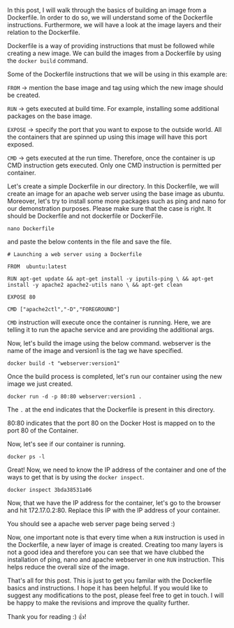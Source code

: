 In this post, I will walk through the basics of building an image from a Dockerfile. In order to do so, we will understand some of the Dockerfile instructions. Furthermore, we will have a look at the image layers and their relation to the Dockerfile. 

Dockerfile is a way of providing instructions that must be followed while creating a new image. We can build the images from a Dockerfile by using the `docker build` command. 

Some of the Dockerfile instructions that we will be using in this example are:

`FROM` -> mention the base image and tag using which the new image should be created.

`RUN` -> gets executed at build time. For example, installing some additional packages on the base image.

`EXPOSE` -> specify the port that you want to expose to the outside world. All the containers that are spinned up using this image will have this port exposed.

`CMD` -> gets executed at the run time. Therefore, once the container is up CMD instruction gets executed. Only one CMD instruction is permitted per container.

Let's create a simple Dockerfile in our directory. In this Dockerfile, we will create an image for an apache web server using the base image as ubuntu. Moreover, let's try to install some more packages such as ping and nano for our demonstration purposes. Please make sure that the case is right. It should be Dockerfile and not dockerfile or DockerFile.

`nano Dockerfile` 

and paste the below contents in the file and save the file.

`# Launching a web server using a Dockerfile`

`FROM  ubuntu:latest`

`RUN apt-get update && apt-get install -y iputils-ping \
				   && apt-get install -y apache2 apache2-utils nano \
				   && apt-get clean` 

`EXPOSE 80`

`CMD ["apache2ctl","-D","FOREGROUND"]`

`CMD` instruction will execute once the container is running. Here, we are telling it to run the apache service and are providing the additional args.

Now, let's build the image using the below command. webserver is the name of the image and version1 is the tag we have specified.

`docker build -t "webserver:version1"`

Once the build process is completed, let's run our container using the new image we just created.

`docker run -d -p 80:80 webserver:version1 .`

The `.` at the end indicates that the Dockerfile is present in this directory. 

80:80 indicates that the port 80 on the Docker Host is mapped on to the port 80 of the Container.

Now, let's see if our container is running.

`docker ps -l`

Great! Now, we need to know the IP address of the container and one of the ways to get that is by using the `docker inspect`.

`docker inspect 3bda38531a06`

Now, that we have the IP address for the container, let's go to the browser and hit 172.17.0.2:80. Replace this IP with the IP address of your container.

You should see a apache web server page being served :)

Now, one important note is that every time when a `RUN` instruction is used in the Dockerfile, a new layer of image is created. Creating too many layers is not a good idea and therefore you can see that we have clubbed the installation of ping, nano and apache webserver in one `RUN` instruction. This helps reduce the overall size of the image. 

That's all for this post. This is just to get you familar with the Dockerfile basics and instructions. I hope it has been helpful. If you would like to suggest any modifications to the post, please feel free to get in touch. I will be happy to make the revisions and improve the quality further. 

Thank you for reading :) :+1:!